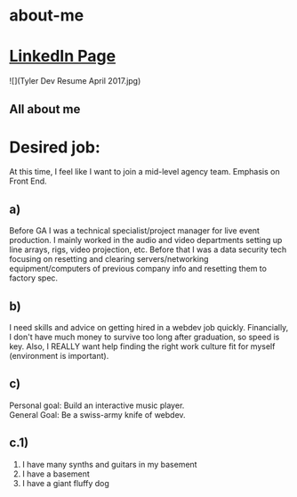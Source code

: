 # about-me

# [LinkedIn Page](https://www.linkedin.com/in/tylershockey/)

![](Tyler Dev Resume April 2017.jpg)

## All about me

# Desired job:
At this time, I feel like I want to join a mid-level agency team.  Emphasis on Front End.

## a) 
Before GA I was a technical specialist/project manager for live event production.  I mainly worked in the audio and video departments setting up line arrays, rigs, video projection, etc.  Before that I was a data security tech focusing on resetting and clearing servers/networking equipment/computers of previous company info and resetting them to factory spec.

## b) 
I need skills and advice on getting hired in a webdev job quickly.  Financially, I don't have much money to survive too long after graduation, so speed is key.  Also, I REALLY want help finding the right work culture fit for myself (environment is important).

## c) 
Personal goal: Build an interactive music player.  
General Goal: Be a swiss-army knife of webdev.

## c.1)	
1.  I have many synths and guitars in my basement
2.  I have a basement
3.  I have a giant fluffy dog


